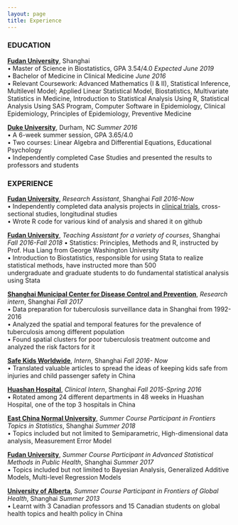```yaml
---
layout: page
title: Experience
---
```

### EDUCATION
**[Fudan University](http://www.fudan.edu.cn/en/)**, Shanghai  
• Master of Science in Biostatistics, GPA 3.54/4.0 *Expected June 2019*  
• Bachelor of Medicine in Clinical Medicine *June 2016*    
• Relevant Coursework: Advanced Mathematics (I & II), Statistical Inference, Multilevel Model; Applied Linear
Statistical Model, Biostatistics, Multivariate Statistics in Medicine, Introduction to Statistical Analysis Using R,
Statistical Analysis Using SAS Program, Computer Software in Epidemiology, Clinical Epidemiology, Principles of
Epidemiology, Preventive Medicine

**[Duke University](https://www.duke.edu/)**, Durham, NC *Summer 2016*  
• A 6-week summer session, GPA 3.65/4.0  
• Two courses: Linear Algebra and Differential Equations, Educational Psychology  
• Independently completed Case Studies and presented the results to professors and students  

### EXPERIENCE  
**[Fudan University](http://www.fudan.edu.cn/en/)**, *Research Assistant*, Shanghai *Fall 2016-Now*  
• Independently completed data analysis projects in [clinical trials](), cross-sectional studies, longitudinal studies  
• Wrote R code for various kind of analysis and shared it on github  

**[Fudan University](http://www.fudan.edu.cn/en/)**, *Teaching Assistant for a variety of courses*, Shanghai *Fall 2016-Fall 2018*
• Statistics: Principles, Methods and R, instructed by Prof. Hua Liang from George Washington University  
• Introduction to Biostatistics, responsible for using Stata to realize statistical methods, have instructed more than 500  
undergraduate and graduate students to do fundamental statistical analysis using Stata  

**[Shanghai Municipal Center for Disease Control and Prevention](http://www.scdc.sh.cn/indexEn.shtml)**, *Research intern*, Shanghai *Fall 2017*  
• Data preparation for tuberculosis surveillance data in Shanghai from 1992-2016  
• Analyzed the spatial and temporal features for the prevalence of tuberculosis among different population  
• Found spatial clusters for poor tuberculosis treatment outcome and analyzed the risk factors for it 

**[Safe Kids Worldwide](https://www.safekids.org/)**, *Intern*, Shanghai *Fall 2016- Now*  
• Translated valuable articles to spread the ideas of keeping kids safe from injuries and child passenger safety in China  

**[Huashan Hospital](https://huashan.org.cn/)**, *Clinical Intern*, Shanghai *Fall 2015-Spring 2016*  
• Rotated among 24 different departments in 48 weeks in Huashan Hospital, one of the top 3 hospitals in China  

**[East China Normal University](http://english.ecnu.edu.cn/)**, *Summer Course Participant in Frontiers Topics in Statistics*, Shanghai *Summer 2018*  
• Topics included but not limited to Semiparametric, High-dimensional data analysis, Measurement Error Model  

**[Fudan University](http://www.fudan.edu.cn/en/)**, *Summer Course Participant in Advanced Statistical Methods in Public Health*, Shanghai *Summer 2017*  
• Topics included but not limited to Bayesian Analysis, Generalized Additive Models, Multi-level Regression Models  

**[University of Alberta](https://www.ualberta.ca/)**, *Summer Course Participant in Frontiers of Global Health*, Shanghai *Summer 2013*  
• Learnt with 3 Canadian professors and 15 Canadian students on global health topics and health policy in China  
